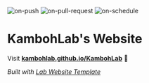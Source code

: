
  ![on-push](../../actions/workflows/on-push.yaml/badge.svg)
  ![on-pull-request](../../actions/workflows/on-pull-request.yaml/badge.svg)
  ![on-schedule](../../actions/workflows/on-schedule.yaml/badge.svg)

  # KambohLab's Website

  Visit **[kambohlab.github.io/KambohLab](https://kambohlab.github.io/KambohLab)** 🚀

  _Built with [Lab Website Template](https://greene-lab.gitbook.io/lab-website-template-docs)_
